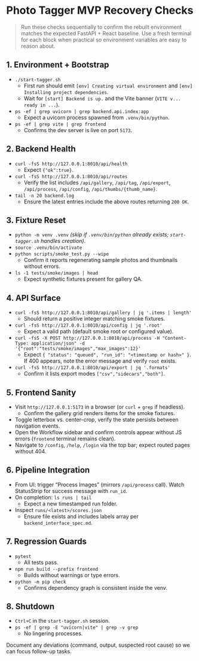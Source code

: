 # Photo Tagger MVP Recovery Checks

> Run these checks sequentially to confirm the rebuilt environment matches the expected FastAPI + React baseline. Use a fresh terminal for each block when practical so environment variables are easy to reason about.

## 1. Environment + Bootstrap
- `./start-tagger.sh`
  - First run should emit `[env] Creating virtual environment` and `[env] Installing project dependencies`.
  - Wait for `[start] Backend is up.` and the Vite banner (`VITE v... ready in ...`).
- `ps -ef | grep uvicorn | grep backend.api.index:app`
  - Expect a uvicorn process spawned from `.venv/bin/python`.
- `ps -ef | grep vite | grep frontend`
  - Confirms the dev server is live on port `5173`.

## 2. Backend Health
- `curl -fsS http://127.0.0.1:8010/api/health`
  - Expect `{"ok":true}`.
- `curl -fsS http://127.0.0.1:8010/api/routes`
  - Verify the list includes `/api/gallery`, `/api/tag`, `/api/export`, `/api/process`, `/api/config`, `/api/thumbs/{thumb_name}`.
- `tail -n 20 backend.log`
  - Ensure the latest entries include the above routes returning `200 OK`.

## 3. Fixture Reset
- `python -m venv .venv` *(skip if `.venv/bin/python` already exists; `start-tagger.sh` handles creation)*.
- `source .venv/bin/activate`
- `python scripts/smoke_test.py --wipe`
  - Confirm it reports regenerating sample photos and thumbnails without errors.
- `ls -1 tests/smoke/images | head`
  - Expect synthetic fixtures present for gallery QA.

## 4. API Surface
- `curl -fsS http://127.0.0.1:8010/api/gallery | jq '.items | length'`
  - Should return a positive integer matching smoke fixtures.
- `curl -fsS http://127.0.0.1:8010/api/config | jq '.root'`
  - Expect a valid path (default smoke root or configured value).
- `curl -fsS -X POST http://127.0.0.1:8010/api/process -H "Content-Type: application/json" -d '{"root":"tests/smoke/images","max_images":12}'`
  - Expect `{ "status": "queued", "run_id": "<timestamp or hash>" }`. If 400 appears, note the error message and verify `root` exists.
- `curl -fsS http://127.0.0.1:8010/api/export | jq '.formats'`
  - Confirm it lists export modes `["csv","sidecars","both"]`.

## 5. Frontend Sanity
- Visit `http://127.0.0.1:5173` in a browser (or `curl` + `grep` if headless).
  - Confirm the gallery grid renders items for the smoke fixtures.
- Toggle letterbox vs. center-crop, verify the state persists between navigation events.
- Open the Workflow sidebar and confirm controls appear without JS errors (`frontend` terminal remains clean).
- Navigate to `/config`, `/help`, `/login` via the top bar; expect routed pages without 404.

## 6. Pipeline Integration
- From UI: trigger “Process Images” (mirrors `/api/process` call). Watch StatusStrip for success message with `run_id`.
- On completion: `ls runs | tail`
  - Expect a new timestamped run folder.
- Inspect `runs/<latest>/scores.json`
  - Ensure file exists and includes labels array per `backend_interface_spec.md`.

## 7. Regression Guards
- `pytest`
  - All tests pass.
- `npm run build --prefix frontend`
  - Builds without warnings or type errors.
- `python -m pip check`
  - Confirms dependency graph is consistent inside the venv.

## 8. Shutdown
- `Ctrl+C` in the `start-tagger.sh` session.
- `ps -ef | grep -E "uvicorn|vite" | grep -v grep`
  - No lingering processes.

Document any deviations (command, output, suspected root cause) so we can focus follow-up tasks.
